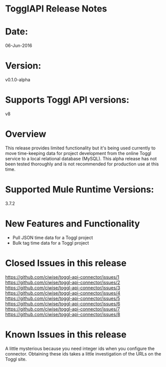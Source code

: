 # TogglAPI Release Notes

# Date: 
06-Jun-2016

# Version: 
v0.1.0-alpha

# Supports Toggl API versions:  
v8

# Overview
This release provides limited functionality but it's being used currently to move time-keeping data
for project development from the online Toggl service to a local relational database (MySQL). This 
alpha release has not been tested thoroughly and is not recommended for production use at this time.
 
# Supported Mule Runtime Versions: 
3.7.2

# New Features and Functionality
- Pull JSON time data for a Toggl project
- Bulk tag time data for a Toggl project
   
# Closed Issues in this release
https://github.com/ciwise/toggl-api-connector/issues/1
https://github.com/ciwise/toggl-api-connector/issues/2
https://github.com/ciwise/toggl-api-connector/issues/3
https://github.com/ciwise/toggl-api-connector/issues/4
https://github.com/ciwise/toggl-api-connector/issues/5
https://github.com/ciwise/toggl-api-connector/issues/6
https://github.com/ciwise/toggl-api-connector/issues/7 
https://github.com/ciwise/toggl-api-connector/issues/8

# Known Issues in this release
A little mysterious because you need integer ids when you configure the connector. Obtaining these ids
takes a little investigation of the URLs on the Toggl site.